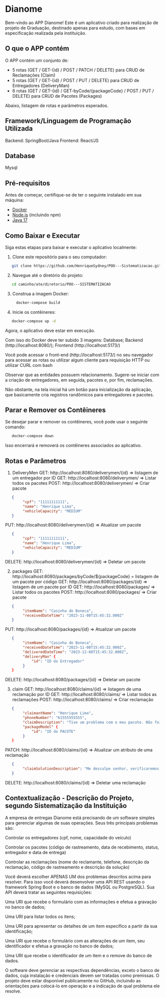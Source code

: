 # Dianome

Bem-vindo ao APP Dianome! Este é um aplicativo criado para realização de projeto de Graduação, destinado apenas para estudo, com bases em especificação realizada pela instituição.

## O que o APP contém
O APP contém um conjunto de:
- 5 rotas (GET / GET-{id} / POST / PATCH / DELETE) para CRUD de Reclamações (Claim)
- 5 rotas (GET / GET-{id} / POST / PUT / DELETE) para CRUD de Entregadores (DeliveryMan)
- 6 rotas (GET / GET-{id} / GET-byCode/{packageCode} / POST / PUT / DELETE) para CRUD de Pacotes (Packages)

Abaixo, listagem de rotas e parâmetros esperados.

## Framework/Linguagem de Programação Utilizada
Backend: SpringBoot/Java
Frontend: React/JS

## Database
Mysql

## Pré-requisitos

Antes de começar, certifique-se de ter o seguinte instalado em sua máquina:

- [Docker](https://www.docker.com/get-started)
- [Node.js](https://nodejs.org/) (incluindo npm)
- [Java 17](https://www.oracle.com/java/)

## Como Baixar e Executar

Siga estas etapas para baixar e executar o aplicativo localmente:

1. Clone este repositório para o seu computador:
```bash
   git clone https://github.com/HenriqueSydney/POO---Sistematizacao.git
```

2. Navegue até o diretório do projeto:
```bash
   cd caminho/ate/diretorio/POO---SISTEMATIZACAO
```

3. Construa a imagem Docker:
```bash
     docker-compose build
```

4. Inicie os contêineres:
```bash
   docker-compose up -d
```
Agora, o aplicativo deve estar em execução.

Com isso do Docker deve ter subido 3 imagens: Database; Backend (http://localhost:8080/); Frontend (http://localhost:5173/)

Você pode acessar o front-end (http://localhost:5173/) no seu navegador para acessar as rotas ou utilizar algum cliente para requisição HTTP ou utilizar CURL com bash

Observar que as entidades possuem relacionamento. Sugere-se iniciar com a criação de entregadores, em seguida, pacotes e, por fim, reclamações.

Não obstante, na tela inicial há um botão para inicialização da aplicação, que basicamente cria registros randômicos para entregadores e pacotes.

## Parar e Remover os Contêineres

Se desejar parar e remover os contêineres, você pode usar o seguinte comando:
```bash
   docker-compose down
```

Isso encerrará e removerá os contêineres associados ao aplicativo.

## Rotas e Parâmetros
1. DeliveryMen
GET: http://localhost:8080/deliverymen/{id} => listagem de um entregador por ID
GET: http://localhost:8080/deliverymen/ => Listar todos os pacotes
POST: http://localhost:8080/deliverymen/ => Criar pacote
```json
   {
        "cpf": "11111111111",
        "name": "Henrique Lima",
        "vehicleCapacity": "MEDIUM"
   }
```

PUT: http://localhost:8080/deliverymen/{id} => Atualizar um pacote
```json
   {
        "cpf": "11111111111",
        "name": "Henrique Lima",
        "vehicleCapacity": "MEDIUM"
   }
```

DELETE: http://localhost:8080/deliverymen/{id} => Deletar um pacote


2. packages
GET: http://localhost:8080/packages/byCode/${packageCode} = listagem de um pacote por código
GET: http://localhost:8080/packages/{id} => listagem de um pacote por ID
GET: http://localhost:8080/packages/ => Listar todos os pacotes
POST: http://localhost:8080/packages/ => Criar pacote
```json
   {
        "itemName": "Casinha de Boneca",
        "receivedDateTime": "2023-11-08T15:45:32.000Z"
   }
```

PUT: http://localhost:8080/packages/{id} => Atualizar um pacote
```json
   {
        "itemName": "Casinha de Boneca",
        "receivedDateTime": "2023-11-08T15:45:32.000Z",
        "deliveredDateTime": "2023-12-08T15:45:32.000Z",
        "deliveryMan" {
            "id": "ID do Entregador"
        }
   }
```

DELETE: http://localhost:8080/packages/{id} => Deletar um pacote

3. claim
GET: http://localhost:8080/claims/{id} => listagem de uma reclamação por ID
GET: http://localhost:8080/claims/ => Listar todos as reclamações
POST: http://localhost:8080/claims/ => Criar reclamação
```json
   {
        "claimantName": "Henrique Lima",
        "phoneNumber": "61555555555",
        "claimDescription": "Tive um problema com o meu pacote. Não foi entregue",
        "packageModel" {
            "id": "ID do PACOTE"
        }
   }
```

PATCH: http://localhost:8080/claims/{id} => Atualizar um atributo de uma reclamação
```json
   {
        "claimSolutionDescription": "Me desculpe senhor, verificaremos o que aconteceu"
   }
```

DELETE: http://localhost:8080/claims/{id} => Deletar uma reclamação

## Contextualização - Descrição do Projeto, segundo Sistematização da Instituição

A empresa de entregas Dianome está precisando de um software simples para gerenciar algumas de suas operações. Seus três principais problemas são: 

Controlar os entregadores (cpf, nome, capacidade do veículo) 

Controlar os pacotes (código de rastreamento, data de recebimento, status, entregador e data de entrega)

Controlar as reclamações (nome do reclamante, telefone, descrição da reclamação, código de rastreamento e descrição da solução)

Você deverá escolher APENAS UM dos problemas descritos acima para resolver. Para isso você deverá desenvolver uma API REST usando o framework Spring Boot e o banco de dados (MySQL ou PostgreSQL). Sua API deverá tratar as seguintes requisições:

Uma URI que recebe o formulário com as informações e efetua a gravação no banco de dados;

Uma URI para listar todos os itens;

Uma URI para apresentar os detalhes de um item específico a partir da sua identificação;

Uma URI que recebe o formulário com as alterações de um item, seu identificador e efetua a gravação no banco de dados;

Uma URI que recebe o identificador de um item e o remove do banco de dados.

O software deve gerenciar as respectivas dependências, exceto o banco de dados, cuja instalação e credenciais devem ser tratadas como premissas. O projeto deve estar disponível publicamente no GitHub, incluindo as orientações para colocá-lo em operação e a indicação de qual problema ele resolve.


